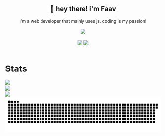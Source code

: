 <h2 align="center">👋 hey there! i'm Faav</h2>
<p align="center">i'm a web developer that mainly uses js. coding is my passion!<br><br>
<img src="https://user-images.githubusercontent.com/52789876/117721319-b8a1c480-b1ad-11eb-9117-d523028f4ea2.png" /><br><br>
  <img src="https://komarev.com/ghpvc/?username=bribes&color=yellow" />
  <img src="https://img.shields.io/github/followers/bribes.svg?style=social&label=Follow&maxAge=2592000" /><br><br>
</p>
<h1>Stats</h1>
<img width=450 src="https://github-readme-stats.vercel.app/api?username=bribes&show_icons=true&locale=en&theme=transparent" /><br>
<img width=450 src="https://github-readme-streak-stats.herokuapp.com/?user=bribes&theme=transparent" /><br>
<img width=450 src="https://github-readme-stats.vercel.app/api/top-langs?username=bribes&layout=compact&theme=transparent" />
<a href="https://www.youtube.com/watch?v=dQw4w9WgXcQ" target="_blank">
  <picture>
     <source media="(prefers-color-scheme: dark)" srcset="https://raw.githubusercontent.com/bribes/bribes/output/github-contribution-grid-snake-dark.svg">
     <img src="https://raw.githubusercontent.com/bribes/bribes/output/github-contribution-grid-snake.svg" alt="snake">
  </picture>
</a>
